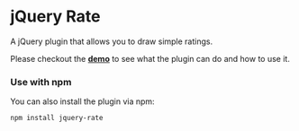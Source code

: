 # jQuery Rate

A jQuery plugin that allows you to draw simple ratings.

Please checkout the **[demo](http://nezhar.github.io/jQuery-Rate)** to see what the plugin can do and how to use it.

### Use with npm

You can also install the plugin via npm:

    npm install jquery-rate
